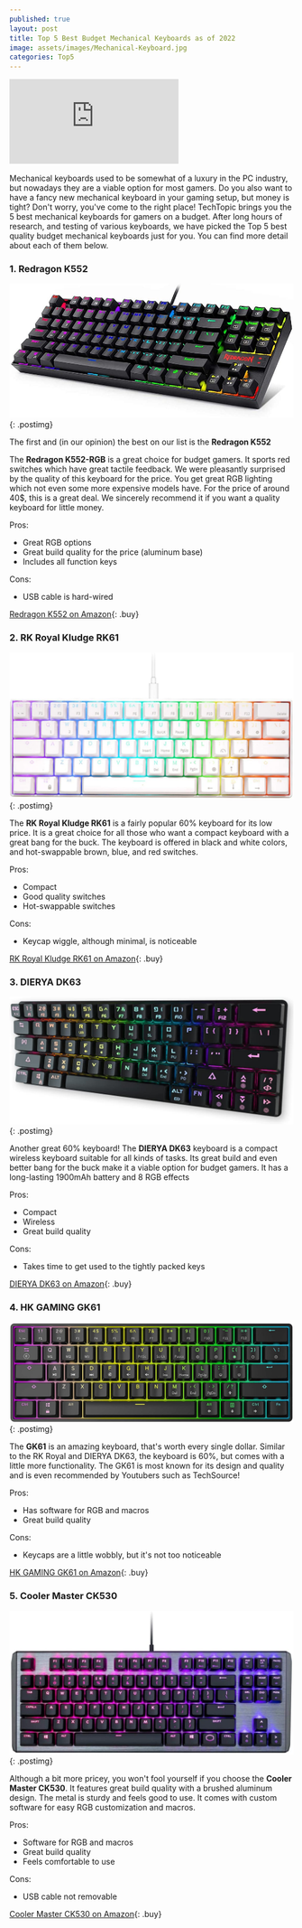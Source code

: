 ```yaml
---
published: true
layout: post
title: Top 5 Best Budget Mechanical Keyboards as of 2022
image: assets/images/Mechanical-Keyboard.jpg
categories: Top5
---
```

<div class="yt"><iframe src="https://www.youtube.com/embed/LCjHHTDmWgw" title="YouTube video player" allow="accelerometer; autoplay; clipboard-write; encrypted-media; gyroscope; picture-in-picture" allowfullscreen="" frameborder="0"></iframe></div>

Mechanical keyboards used to be somewhat of a luxury in the PC industry, but nowadays they are a viable option for most gamers. Do you also want to have a fancy new mechanical keyboard in your gaming setup, but money is tight? Don't worry, you've come to the right place\! TechTopic brings you the 5 best mechanical keyboards for gamers on a budget. After long hours of research, and testing of various keyboards, we have picked the Top 5 best quality budget mechanical keyboards just for you. You can find more detail about each of them below.

### 1\. Redragon K552

![](/assets/images/Redragon-K552.jpg){: .postimg}

The first and (in our opinion) the best on our list is the **Redragon K552**

The **Redragon K552-RGB** is a great choice for budget gamers. It sports red switches which have great tactile feedback. We were pleasantly surprised by the quality of this keyboard for the price. You get great RGB lighting which not even some more expensive models have. For the price of around 40$, this is a great deal. We sincerely recommend it if you want a quality keyboard for little money.

Pros:

* Great RGB options
* Great build quality for the price (aluminum base)
* Includes all function keys

Cons:

* USB cable is hard-wired

[Redragon K552 on Amazon](https://amzn.to/3m4IrQq){: .buy}

### 2\. RK Royal Kludge RK61

![](/assets/images/RK-ROYAL-KLUDGE-RK61.jpg){: .postimg}

The **RK Royal Kludge RK61** is a fairly popular 60% keyboard for its low price. It is a great choice for all those who want a compact keyboard with a great bang for the buck. The keyboard is offered in black and white colors, and hot-swappable brown, blue, and red switches.

Pros:

* Compact
* Good quality switches
* Hot-swappable switches

Cons:

* Keycap wiggle, although minimal, is noticeable

[RK Royal Kludge RK61 on Amazon](https://amzn.to/3s6awuj){: .buy}

### 3\. DIERYA DK63

![](/assets/images/DIERYA-DK63.jpg){: .postimg}

Another great 60% keyboard\! The **DIERYA DK63** keyboard is a compact wireless keyboard suitable for all kinds of tasks. Its great build and even better bang for the buck make it a viable option for budget gamers. It has a long-lasting 1900mAh battery and 8 RGB effects

Pros:

* Compact
* Wireless
* Great build quality

Cons:

* Takes time to get used to the tightly packed keys

[DIERYA DK63 on Amazon](https://amzn.to/3dNaPSx){: .buy}

### 4\. HK GAMING GK61

![](/assets/images/HK-GAMING-GK61.jpg){: .postimg}

The **GK61** is an amazing keyboard, that's worth every single dollar. Similar to the RK Royal and DIERYA DK63, the keyboard is 60%, but comes with a little more functionality. The GK61 is most known for its design and quality and is even recommended by Youtubers such as TechSource\!

Pros:

* Has software for RGB and macros
* Great build quality

Cons:

* Keycaps are a little wobbly, but it's not too noticeable

[HK GAMING GK61 on Amazon](https://amzn.to/3dTy6SN){: .buy}

### 5\. Cooler Master CK530

![](/assets/images/Cooler-Master-CK530.jpg){: .postimg}

Although a bit more pricey, you won't fool yourself if you choose the **Cooler Master CK530**. It features great build quality with a brushed aluminum design. The metal is sturdy and feels good to use. It comes with custom software for easy RGB customization and macros.

Pros:

* Software for RGB and macros
* Great build quality
* Feels comfortable to use

Cons:

* USB cable not removable

[Cooler Master CK530 on Amazon](https://amzn.to/3sajkPN){: .buy}
